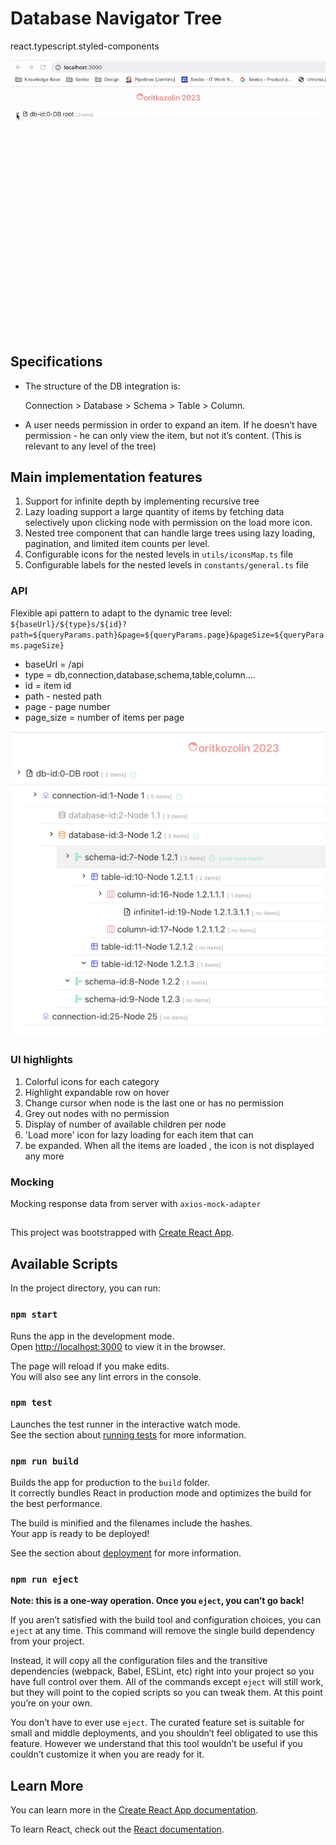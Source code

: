 # Database Navigator Tree
react.typescript.styled-components

![preview](db-tree.gif)

## Specifications
- The structure of the DB integration is:

  Connection > Database > Schema > Table > Column.
- A user needs permission in order to expand an item.
  If he doesn’t have permission - he can only view the item, but not it’s content. (This is relevant to any level of the tree)

## Main implementation features
1. Support for infinite depth by implementing recursive tree
2. Lazy loading support a large quantity of items by fetching data selectively upon clicking node with permission on the load more icon.
3. Nested tree component that can handle large trees using lazy loading, pagination, and limited item counts per level.
4. Configurable icons for the nested levels in  `utils/iconsMap.ts` file
5. Configurable labels for the nested levels in `constants/general.ts` file

### API
Flexible api pattern to adapt to the dynamic tree level:
`${baseUrl}/${type}s/${id}?path=${queryParams.path}&page=${queryParams.page}&pageSize=${queryParams.pageSize}`
- baseUrl = /api
- type = db,connection,database,schema,table,column....
- id = item id
- path - nested path
- page - page number
- page_size = number of items per page

![page-view](db-tree.png)
### UI highlights
1. Colorful icons for each category
2. Highlight expandable row on hover
3. Change cursor when node is the last one or has no permission
4. Grey out nodes with no permission
5. Display of number of available children per node
6. 'Load more' icon for lazy loading for each item that can
7. be expanded. When all the items are loaded , the icon is not displayed any more

### Mocking
Mocking response data from server with `axios-mock-adapter`

##
##

This project was bootstrapped with [Create React App](https://github.com/facebook/create-react-app).

## Available Scripts

In the project directory, you can run:

### `npm start`

Runs the app in the development mode.\
Open [http://localhost:3000](http://localhost:3000) to view it in the browser.

The page will reload if you make edits.\
You will also see any lint errors in the console.

### `npm test`

Launches the test runner in the interactive watch mode.\
See the section about [running tests](https://facebook.github.io/create-react-app/docs/running-tests) for more information.

### `npm run build`

Builds the app for production to the `build` folder.\
It correctly bundles React in production mode and optimizes the build for the best performance.

The build is minified and the filenames include the hashes.\
Your app is ready to be deployed!

See the section about [deployment](https://facebook.github.io/create-react-app/docs/deployment) for more information.

### `npm run eject`

**Note: this is a one-way operation. Once you `eject`, you can’t go back!**

If you aren’t satisfied with the build tool and configuration choices, you can `eject` at any time. This command will remove the single build dependency from your project.

Instead, it will copy all the configuration files and the transitive dependencies (webpack, Babel, ESLint, etc) right into your project so you have full control over them. All of the commands except `eject` will still work, but they will point to the copied scripts so you can tweak them. At this point you’re on your own.

You don’t have to ever use `eject`. The curated feature set is suitable for small and middle deployments, and you shouldn’t feel obligated to use this feature. However we understand that this tool wouldn’t be useful if you couldn’t customize it when you are ready for it.

## Learn More

You can learn more in the [Create React App documentation](https://facebook.github.io/create-react-app/docs/getting-started).

To learn React, check out the [React documentation](https://reactjs.org/).
